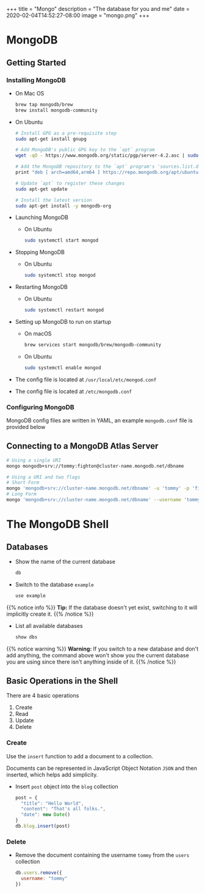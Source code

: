 +++
title = "Mongo"
description = "The database for you and me"
date = 2020-02-04T14:52:27-08:00
image = "mongo.png"
+++

# MongoDB

## Getting Started

### Installing MongoDB

* On Mac OS

  ```sh
  brew tap mongodb/brew
  brew install mongodb-community
  ```

* On Ubuntu

  ```sh
  # Install GPG as a pre-requisite step
  sudo apt-get install gnupg

  # Add MongoDB's public GPG key to the `apt` program
  wget -qO - https://www.mongodb.org/static/pgp/server-4.2.asc | sudo apt-key add -

  # Add the MongoDB repository to the `apt` program's 'sources.list.d' directory
  print "deb [ arch=amd64,arm64 ] https://repo.mongodb.org/apt/ubuntu bionic/mongodb-org/4.2 multiverse" | sudo tee /etc/apt/sources.list.d/mongodb-org-4.2.list

  # Update `apt` to register these changes
  sudo apt-get update

  # Install the latest version
  sudo apt-get install -y mongodb-org
  ```

* Launching MongoDB

  * On Ubuntu

    ```sh
    sudo systemctl start mongod
    ```

* Stopping MongoDB

  * On Ubuntu

    ```sh
    sudo systemctl stop mongod
    ```

* Restarting MongoDB

  * On Ubuntu

    ```sh
    sudo systemctl restart mongod
    ```

* Setting up MongoDB to run on startup

  * On macOS

    ```sh
    brew services start mongodb/brew/mongodb-community
    ```

  * On Ubuntu

    ```sh
    sudo systemctl enable mongod
    ```

* The config file is located at `/usr/local/etc/mongod.conf`

* The config file is located at `/etc/mongodb.conf`

### Configuring MongoDB

MongoDB config files are written in YAML, an example `mongodb.conf` file is provided below

## Connecting to a MongoDB Atlas Server

```sh
# Using a single URI
mongo mongodb+srv://tommy:fighton@cluster-name.mongodb.net/dbname

# Using a URI and two flags
# Short Form
mongo 'mongodb+srv://cluster-name.mongodb.net/dbname' -u 'tommy' -p 'fighton'
# Long Form
mongo 'mongodb+srv://cluster-name.mongodb.net/dbname' --username 'tommy' --password 'fighton'
```


# The MongoDB Shell

## Databases

* Show the name of the current database

  ```txt
  db
  ```

* Switch to the database `example`

  ```txt
  use example
  ```

{{% notice info %}}
**Tip:** If the database doesn't yet exist, switching to it will implicitly create it.
{{% /notice %}}

* List all available databases

  ```txt
  show dbs
  ```

{{% notice warning %}}
**Warning:** If you switch to a new database and don't add anything, the command above won't show you the current database you are using since there isn't anything inside of it.
{{% /notice %}}



## Basic Operations in the Shell

There are 4 basic operations
1. Create
2. Read
3. Update
4. Delete

### Create

Use the `insert` function to add a document to a collection.

Documents can be represented in JavaScript Object Notation `JSON` and then inserted, which helps add simplicity.

* Insert `post` object into the `blog` collection

  ```js
  post = {
    "title": "Hello World",
    "content": "That's all folks.",
    "date": new Date()
  }
  db.blog.insert(post)
  ```

### Delete

* Remove the document containing the username `tommy` from the `users` collection

  ```js
  db.users.remove({
    username: "tommy"
  })
  ```
